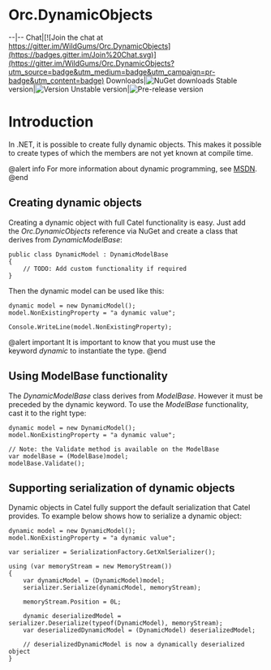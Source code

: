 # Orc.DynamicObjects

--|--
Chat|[![Join the chat at https://gitter.im/WildGums/Orc.DynamicObjects](https://badges.gitter.im/Join%20Chat.svg)](https://gitter.im/WildGums/Orc.DynamicObjects?utm_source=badge&utm_medium=badge&utm_campaign=pr-badge&utm_content=badge)
Downloads|![NuGet downloads](https://img.shields.io/nuget/dt/orc.dynamicobjects.svg)
Stable version|![Version](https://img.shields.io/nuget/v/orc.dynamicobjects.svg)
Unstable version|![Pre-release version](https://img.shields.io/nuget/vpre/orc.dynamicobjects.svg)

# Introduction

In .NET, it is possible to create fully dynamic objects. This makes it possible to create types of which the members are not yet known at compile time. 

@alert info
For more information about dynamic programming, see [MSDN](http://msdn.microsoft.com/en-us/vstudio/ff800651.aspx).
@end

## Creating dynamic objects

Creating a dynamic object with full Catel functionality is easy. Just add the *Orc.DynamicObjects* reference via NuGet and create a class that derives from *DynamicModelBase*:

	public class DynamicModel : DynamicModelBase
	{
	    // TODO: Add custom functionality if required
	}

Then the dynamic model can be used like this:

	dynamic model = new DynamicModel();
	model.NonExistingProperty = "a dynamic value";
	 
	Console.WriteLine(model.NonExistingProperty);

@alert important
It is important to know that you must use the keyword *dynamic* to instantiate the type.
@end

## Using ModelBase functionality

The *DynamicModelBase* class derives from *ModelBase*. However it must be preceded by the dynamic keyword. To use the *ModelBase* functionality, cast it to the right type:

	dynamic model = new DynamicModel();
	model.NonExistingProperty = "a dynamic value";
	 
	// Note: the Validate method is available on the ModelBase
	var modelBase = (ModelBase)model;
	modelBase.Validate();

## Supporting serialization of dynamic objects

Dynamic objects in Catel fully support the default serialization that Catel provides. To example below shows how to serialize a dynamic object:

	dynamic model = new DynamicModel();
	model.NonExistingProperty = "a dynamic value";
	
	var serializer = SerializationFactory.GetXmlSerializer();
	
	using (var memoryStream = new MemoryStream())
	{
		var dynamicModel = (DynamicModel)model;
		serializer.Serialize(dynamicModel, memoryStream);
	
		memoryStream.Position = 0L;
	
		dynamic deserializedModel = serializer.Deserialize(typeof(DynamicModel), memoryStream);
		var deserializedDynamicModel = (DynamicModel) deserializedModel;
	
		// deserializedDynamicModel is now a dynamically deserialized object
	}


